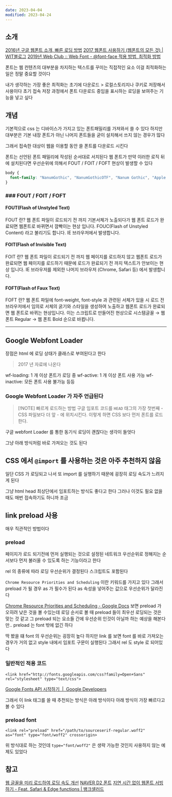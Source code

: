 ```yaml
---
date: 2023-04-04
modified: 2023-04-24
---
```


## 소개

[2016년 구글 웹폰트 소개, 빠른 로딩 방법](http://web-atelier.tistory.com/43)
[2017 웹폰트 사용하기 (웹폰트의 모든 것) | WIT블로그](https://wit.nts-corp.com/2017/02/13/4258)
[2019년 Web Club :: Web Font - @font-face 적용 방법, 최적화 방법](https://webclub.tistory.com/261)

폰트는 웹 컨텐츠의 대부분을 차지하는 텍스트를 꾸미는 직접적인 요소
이걸 최적화하는 일은 정말 중요할 것이다

내가 생각하는 가장 좋은 최적화는
초기에 다운로드 > 로컬스토리지나 쿠키로 저장해서 사용이다
초기 접속 저장 과정에서 폰트 다운로드 중임을 표시하는 로딩을 보여주는 기능을 넣고 싶다

## 개념

기본적으로 css 는 디바이스가 가지고 있는 폰트패밀리를 가져와서 쓸 수 있다
하지만 대부분은 기본 내장 폰트가 아닌 나머지 폰트들을 굳이 설치해서 쓰지 않는 경우가 많다

그래서 접속한 대상이 웹을 이용할 동안 쓸 폰트를 다운로드 시킨다

폰트는 선언된 폰트 패밀리에 작성된 순서대로 서치된다
웹 폰트가 만약 이러한 로직 뒤에 설치된다면 우선순위에 의해서 FOUT / FOIT / FOFT 현상이 발생할 수 있다

```css
body {
  font-family: "NanumGothic", "NanumGothicOTF", "Nanum Gothic", "Apple SD Gothic Neo", "Malgun Gothic", "sans-serif";
}
```

### ### FOUT / FOIT / FOFT

#### FOUT(Flash of Unstyled Text)

FOUT 란? 웹 폰트 파일이 로드되기 전 까지 기본서체가 노출되다가 웹 폰트 로드가 완료되면 웹폰트로 바뀌면서 깜빡이는 현상 입니다. FOUC(Flash of Unstyled Content) 라고 불리기도 합니다. IE 브라우저에서 발생합니다.

#### FOIT(Flash of Invisible Text)

FOIT 란? 웹 폰트 파일이 로드되기 전 까지 웹 페이지를 로드하지 않고 웹폰트 로드가 완료되면 웹 페이지를 로드하기 때문에 로드가 완료되기 전 까지 텍스트가 안보이는 현상 입니다. IE 브라우저를 제외한 나머지 브라우저 (Chrome, Safari 등) 에서 발생합니다.

#### FOFT(Flash of Faux Text)

FOFT 란? 웹 폰트 파일에 font-weight, font-style 과 관련된 서체가 있을 시 로드 전 브라우저에서 임의로 서체의 굵기와 스타일을 생성하여 노출하고 웹폰트 로드가 완료되면 웹 폰트로 바뀌는 현상입니다. 이는 스크립트로 만들어진 현상으로 시스템글꼴 → 웹 폰트 Regular → 웹 폰트 Bold 순으로 바뀝니다.

---

## Google Webfont Loader

장점은 html 에 로딩 상태가 클래스로 부여된다고 한다
> 2017 년 자료에 나온다

wf-loading: 1 개 이상 폰트가 로딩 중
wf-active: 1 개 이상 폰트 사용 가능
wf-inactive: 모든 폰트 사용 불가능
등등

### Google Webfont Loader 가 자주 언급된다

> [!NOTE] 빠르게 로드하는 방법
> 구글 임포트 코드를 `HEAD` 태그의 가장 첫번째 - CSS 파일보다 더 앞 -
> 에 위치시킨다. 이렇게 하면 CSS 보다 먼저 폰트를 로드한다.

구글 webfont Loader 를 통한 동기식 로딩이 괜찮다는 생각이 들엇다

그냥 아래 방식처럼 바로 가져오는 것도 된다

## CSS 에서 `@import` 를 사용하는 것은 아주 추천하지 않음

일단 CSS 가 로딩되고 나서 또 import 를 실행하기 때문에 굉장히 로딩 속도가 느려지게 된다

그냥 html head 최상단에서 임포트하는 방식도 좋다고 한다
그러나 이것도 필요 없을때도 매번 접속하기도 하니까
조금

## link preload 사용

매우 직관적인 방법이다

### preload

페이지가 로드 되기전에 먼저 실행되는 것으로
설정된 네트워크 우선순위로 정해지는 순서보다 먼저 불러올 수 있도록 하는 기능이라고 한다

rel 의 종류에 따라 로딩 우선순위가 결정된다
스크립트도 포함된다

`Chrome Resource Priorities and Scheduling` 이란 키워드를 가지고 있다
그래서 preload 가 될 경우 as 가 필수가 된다
as 속성을 넣어주는 값으로 우선순위가 달라진다

[Chrome Resource Priorities and Scheduling - Google Docs](https://docs.google.com/document/d/1bCDuq9H1ih9iNjgzyAL0gpwNFiEP4TZS-YLRp_RuMlc/edit#heading=h.7ghit56c64ge)
보면 preload 가 오히려 낮은 것을 볼 수있는데
로딩 순서로 볼 때 preload 들이 최우선 로딩되는 것은 맞는 것 같고
그 preload 되는 요소들 간에 우선순위 인것이 아닐까 하는 예상을 해본다만.. preload 는 font 밖에 없긴 하다

딱 봤을 떄 font 의 우선순위는 굉장히 높다
하지만 link 를 보면 font 를 바로 가져오는 경우가 거의 없고 style 내에서 임포트 구문이 실행된다
그래서 rel 도 style 로 되어있다

### 일반적인 적용 코드

```
<link href="http://fonts.googleapis.com/css?family=Open+Sans" rel="stylesheet" type="text/css">
```

[Google Fonts API 시작하기  |  Google Developers](https://developers.google.com/fonts/docs/getting_started?hl=ko)

그래서 이 link 태그를 쓸 때 추천되는 방식은 아래 방식이다
아래 방식이 가장 빠르다고 볼 수 있다

### preload font

```
<link rel="preload" href="/path/to/sourceserif-regular.woff2" as="font" type="font/woff2" crossorigin>
```

위 방식대로 하는 것인데 ` type="font/woff2" ` 은 생략 가능한 것인지 사용하지 않는 예제도 있었다

## 참고

[웹 글꼴을 미리 로드하여 로딩 속도 개선](https://web.dev/codelab-preload-web-fonts/)
[NAVER D2 폰트](https://d2.naver.com/helloworld/4969726)
[지연 시간 없이 웹폰트 서빙하기 - Feat. Safari & Edge functions | 뱅크샐러드](https://blog.banksalad.com/tech/font-preload-on-safari/)
